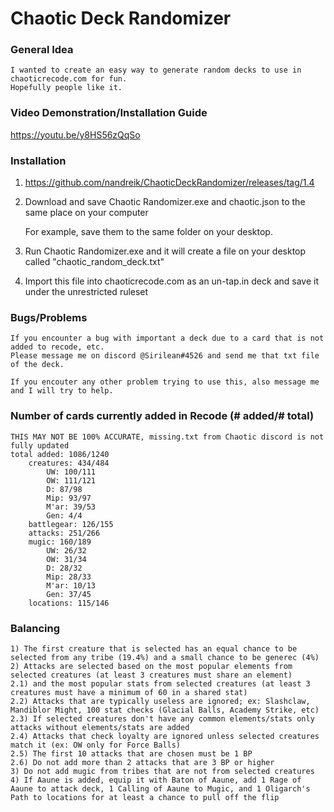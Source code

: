 # Chaotic Deck Randomizer

### General Idea
	I wanted to create an easy way to generate random decks to use in chaoticrecode.com for fun.
	Hopefully people like it. 

### Video Demonstration/Installation Guide
https://youtu.be/y8HS56zQqSo

### Installation
1) https://github.com/nandreik/ChaoticDeckRandomizer/releases/tag/1.4
2) Download and save Chaotic Randomizer.exe and chaotic.json to the same place on your computer 

   For example, save them to the same folder on your desktop.
3) Run Chaotic Randomizer.exe and it will create a file on your desktop called "chaotic_random_deck.txt"
4) Import this file into chaoticrecode.com as an un-tap.in deck and save it under the unrestricted ruleset

### Bugs/Problems
	If you encounter a bug with important a deck due to a card that is not added to recode, etc. 
	Please message me on discord @Sirilean#4526 and send me that txt file of the deck.
	
	If you encouter any other problem trying to use this, also message me and I will try to help.

### Number of cards currently added in Recode (# added/# total) 
	THIS MAY NOT BE 100% ACCURATE, missing.txt from Chaotic discord is not fully updated
	total added: 1086/1240
        creatures: 434/484
            UW: 100/111
            OW: 111/121
            D: 87/98
            Mip: 93/97
            M'ar: 39/53
            Gen: 4/4
        battlegear: 126/155
        attacks: 251/266
        mugic: 160/189
            UW: 26/32
            OW: 31/34
            D: 28/32
            Mip: 28/33
            M'ar: 10/13
            Gen: 37/45
        locations: 115/146

### Balancing
	1) The first creature that is selected has an equal chance to be selected from any tribe (19.4%) and a small chance to be generec (4%)
	2) Attacks are selected based on the most popular elements from selected creatures (at least 3 creatures must share an element)
	2.1) and the most popular stats from selected creatures (at least 3 creatures must have a minimum of 60 in a shared stat)
	2.2) Attacks that are typically useless are ignored; ex: Slashclaw, Mandiblor Might, 100 stat checks (Glacial Balls, Academy Strike, etc)
	2.3) If selected creatures don't have any common elements/stats only attacks without elements/stats are added
	2.4) Attacks that check loyalty are ignored unless selected creatures match it (ex: OW only for Force Balls)
	2.5) The first 10 attacks that are chosen must be 1 BP
	2.6) Do not add more than 2 attacks that are 3 BP or higher 
	3) Do not add mugic from tribes that are not from selected creatures
	4) If Aaune is added, equip it with Baton of Aaune, add 1 Rage of Aaune to attack deck, 1 Calling of Aaune to Mugic, and 1 Oligarch's Path to locations for at least a chance to pull off the flip

